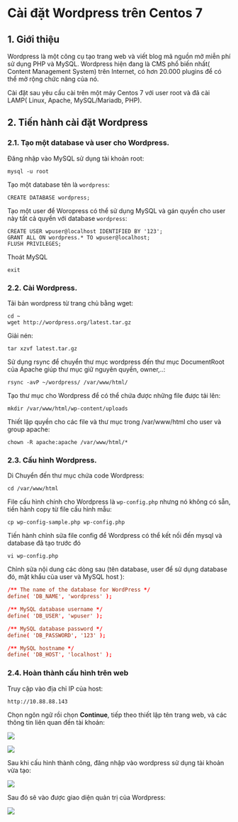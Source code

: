 # Cài đặt Wordpress trên Centos 7

## 1. Giới thiệu
Wordpress là một công cụ tạo trang web và viết blog mã nguồn mở miễn phí sử dụng PHP và MySQL. Wordpress hiện đang là CMS phổ biến nhất( Content Management System) trên Internet, có hơn 20.000 plugins để có thể mở rộng chức năng của nó.

Cài đặt sau yêu cầu cài trên một máy Centos 7 với user root và đã cài LAMP( Linux, Apache, MySQL/Mariadb, PHP). 

## 2. Tiến hành cài đặt Wordpress

### 2.1. Tạo một database và user cho Wordpress.
Đăng nhập vào MySQL sử dụng tài khoản root:
```
mysql -u root
```
Tạo một database tên là `wordpress`:
```
CREATE DATABASE wordpress;
```
Tạo một user để Woropress có thể sử dụng MySQL và gán quyền cho user này tất cả quyền với database `wordpress`:
```
CREATE USER wpuser@localhost IDENTIFIED BY '123';
GRANT ALL ON wordpress.* TO wpuser@localhost;
FLUSH PRIVILEGES;
```
Thoát MySQL
```
exit
```

### 2.2. Cài Wordpress.
Tải bản wordpress từ trang chủ bằng wget:
```
cd ~
wget http://wordpress.org/latest.tar.gz
```
Giải nén:
```
tar xzvf latest.tar.gz
```
Sử dụng rsync để chuyển thư mục wordpress đến thư mục DocumentRoot của Apache giúp thư mục giữ nguyên quyền, owner,..:
```
rsync -avP ~/wordpress/ /var/www/html/
```
Tạo thư mục cho Wordpress để có thể chứa được những file được tải lên:
```
mkdir /var/www/html/wp-content/uploads
```
Thiết lập quyền cho các file và thư mục trong /var/www/html cho user và group apache:
```
chown -R apache:apache /var/www/html/*
```

### 2.3. Cấu hình Wordpress.
Di Chuyển đến thư mục chứa code Wordpress:
```
cd /var/www/html
```
File cấu hình chính cho Wordpress là `wp-config.php` nhưng nó không có sẵn, tiến hành copy từ file cấu hình mẫu:
```
cp wp-config-sample.php wp-config.php
```
Tiến hành chỉnh sửa file config để Wordpress có thể kết nối đến mysql và database đã tạo trước đó
```
vi wp-config.php
```
Chỉnh sửa nội dung các dòng sau (tên database, user để sử dụng database đó, mật khẩu của user và MySQL host ):
```conf 
/** The name of the database for WordPress */
define( 'DB_NAME', 'wordpress' );

/** MySQL database username */
define( 'DB_USER', 'wpuser' );

/** MySQL database password */
define( 'DB_PASSWORD', '123' );

/** MySQL hostname */
define( 'DB_HOST', 'localhost' );

```

### 2.4. Hoàn thành cấu hình trên web
Truy cập vào địa chỉ IP của host:
```
http://10.88.88.143
```
Chọn ngôn ngữ rồi chọn **Continue**, tiếp theo thiết lập tên trang web, và các thông tin liên quan đến tài khoản:

![](https://i.imgur.com/P2xjBiA.png)

![](https://i.imgur.com/Eung3bM.png)

Sau khi cấu hình thành công, đăng nhập vào wordpress sử dụng tài khoản vừa tạo:

![](https://i.imgur.com/0Y7qAYy.png)

Sau đó sẽ vào được giao diện quản trị của Wordpress:

![](https://i.imgur.com/YKuX7qJ.png)





